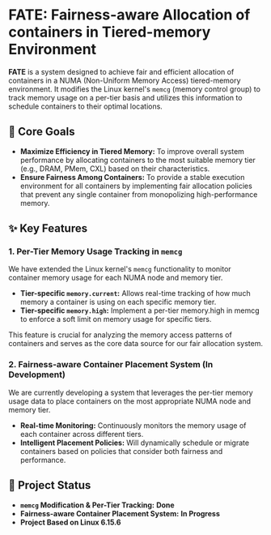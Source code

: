 # FATE: Fairness-aware Allocation of containers in Tiered-memory Environment

**FATE** is a system designed to achieve fair and efficient allocation of containers in a NUMA (Non-Uniform Memory Access) tiered-memory environment. It modifies the Linux kernel's `memcg` (memory control group) to track memory usage on a per-tier basis and utilizes this information to schedule containers to their optimal locations.


## 🎯 Core Goals

* **Maximize Efficiency in Tiered Memory:** To improve overall system performance by allocating containers to the most suitable memory tier (e.g., DRAM, PMem, CXL) based on their characteristics.
* **Ensure Fairness Among Containers:** To provide a stable execution environment for all containers by implementing fair allocation policies that prevent any single container from monopolizing high-performance memory.


## ✨ Key Features

### 1. Per-Tier Memory Usage Tracking in `memcg`

We have extended the Linux kernel's `memcg` functionality to monitor container memory usage for each NUMA node and memory tier.

* **Tier-specific `memory.current`:** Allows real-time tracking of how much memory a container is using on each specific memory tier.
* **Tier-specific `memory.high`:** Implement a per-tier memory.high in memcg to enforce a soft limit on memory usage for specific tiers.

This feature is crucial for analyzing the memory access patterns of containers and serves as the core data source for our fair allocation system.

### 2. Fairness-aware Container Placement System (In Development)

We are currently developing a system that leverages the per-tier memory usage data to place containers on the most appropriate NUMA node and memory tier.

* **Real-time Monitoring:** Continuously monitors the memory usage of each container across different tiers.
* **Intelligent Placement Policies:** Will dynamically schedule or migrate containers based on policies that consider both fairness and performance.


## 🚧 Project Status

* **`memcg` Modification & Per-Tier Tracking:** **Done**
* **Fairness-aware Container Placement System:** **In Progress**
* **Project Based on Linux 6.15.6**
